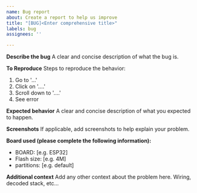 ```yaml
---
name: Bug report
about: Create a report to help us improve
title: "[BUG]<Enter comprehensive title>"
labels: bug
assignees: ''

---
```


**Describe the bug**
A clear and concise description of what the bug is.

**To Reproduce**
Steps to reproduce the behavior:
1. Go to '...'
2. Click on '....'
3. Scroll down to '....'
4. See error

**Expected behavior**
A clear and concise description of what you expected to happen.

**Screenshots**
If applicable, add screenshots to help explain your problem.

**Board used (please complete the following information):**
 - BOARD: [e.g. ESP32] 
 - Flash size: [e.g. 4M]
 - partitions: [e.g. default]

**Additional context**
Add any other context about the problem here.
Wiring, decoded stack, etc...
